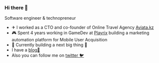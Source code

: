 ### Hi there 👋

Software engineer & technopreneur

- ✈ I worked as a CTO and co-founder of Online Travel Agency [Aviata.kz](https://aviata.kz/)
- 🎮 Spent 4 years working in GameDev at [Playrix](https://playrix.com/) building a marketing automation platform for Mobile User Acquisition
- 🤝 Currently building a next big thing 🤣
- I have a [blog📖](https://khashtamov.com/ru/)
- Also you can follow me on [twitter 🐦](https://twitter.com/adilkhash)
